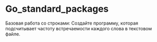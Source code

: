 # Go_standard_packages
Базовая работа со строками: Создайте программу, которая подсчитывает частоту встречаемости каждого слова в текстовом файле.